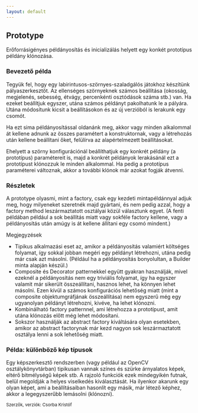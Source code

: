 ```yaml
---
layout: default
---
```


## Prototype

Erőforrásigényes példányosítás és inicializálás helyett egy konkét prototípus példány klónozása.

### Bevezető példa

Tegyük fel, hogy egy labirintusos-szörnyes-szaladgálós játokhoz készítünk pályaszerkesztőt. Az ellenséges szörnyeknek számos beállítása (okosság, megjelenés, sebesség, étvágy, percenkénti osztódások száma stb.) van. Ha ezeket beállítjuk egyszer, utána számos példányt pakolhatunk le a pályára. Utána módosítunk kicsit a beállításokon és az új verzióból is lerakunk egy csomót.

Ha ezt sima példányosítással oldanánk meg, akkor vagy minden alkalommal át kellene adnunk az összes paramétert a konstruktornak, vagy a létrehozás után kellene beállítani őket, felülírva az alapértelmezett beállításokat.

Ehelyett a szörny konfigurációnál beállíthatjuk egy konkrét példány (a prototípus) paramétereit is, majd a konkrét példányok lerakásánál ezt a prototípust klónozzuk le minden alkalommal. Ha pedig a prototípus paraméterei változnak, akkor a további klónok már azokat fogják átvenni.

### Részletek

A prototype olyasmi, mint a factory, csak egy kezdeti mintapéldánnyal adjuk meg, hogy milyeneket szeretnék majd gyártani, és nem pedig azzal, hogy a factory method leszármaztatott osztályai közül választunk egyet. (A fenti példában például a sok beállítás miatt vagy sokféle factory kellene, vagy a példányosítás után amúgy is át kellene állítani egy csomó mindent.)

Megjegyzések

  * Tipikus alkalmazási eset az, amikor a példányosítás valamiért költséges folyamat, így sokkal jobban megéri egy példányt létrehozni, utána pedig már csak azt másolni. (Például ha a példányosítás bonyolultan, a Builder minta alapján készül.)
  * Composite és Decorator patternekkel együtt gyakran használják, mivel ezeknél a példányosítás nem egy triviális folyamat, így ha egyszer valamit már sikerült összeállítani, hasznos lehet, ha könnyen lehet másolni. Ezen kívül a számos konfigurációs lehetőség miatt (mint a composite objektumgráfjának összeállítása) nem egyszerű még egy ugyanolyan példányt létrehozni, kivéve, ha lehet klónozni.
  * Kombinálható factory patternnel, ami létrehozza a prototípust, amit utána klónozás előtt még lehet módosítani.
  * Sokszor használják az abstract factory kiváltására olyan esetekben, amikor az abstract factorynak már kezd nagyon sok leszármaztatott osztálya lenni a sok lehetőség miatt.

### Példa: különböző kép típusok

Egy képszerkesztő rendszerben (vagy például az OpenCV osztálykönyvtárban) tipikusan vannak színes és szürke árnyalatos képek, eltérő bitmélységű képek stb. A rajzoló funkciók ezek mindegyikén futnak, belül megoldják a helyes viselkedés kiválasztását. Ha ilyenkor akarunk egy olyan képet, ami a beállításaiban hasonlít egy másik, már létező képhez, akkor a legegyszerűbb lemásolni (klónozni).

<small>Szerzők, verziók: Csorba Kristóf</small>
